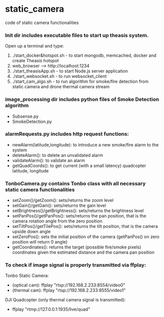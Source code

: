 # static_camera
code of static camera functionalities

### Init dir includes executable files to start up theasis system.
Open up a terminal and type:

1) ./start_docker&hotspot.sh - to start mongodb, memcached, docker and create Theasis hotspot
2) web_browser --> http://localhost:1234
3) ./start_theasisApp.sh - to start Node.js server application
4) ./start_websocket.sh - to run websocket_client
5) ./start_cam_algo.sh - to run algorithm for smoke/fire detection from static camera and drone thermal camera stream

### image_processing dir includes python files of Smoke Detection algorithm

- Subsense.py
- SmokeDetection.py

### alarmRequests.py includes http request functions:

- newAlarm(latitude,longitude): to introduce a new smoke/fire alarm to the system 
- deleteAlarm(): to delete an unvalidated alarm 
- validateAlarm(): to validate an alarm 
- getQuadCoords(): to get current (with a small latency) quadcopter latitude, longitude 

### TonboCamera.py contains Tonbo class with all necessary static camera functionalities

- setZoom()/getZoom(): sets/returns the zoom level 
- setGain()/getGain(): sets/returns the gain level
- setBrightness()/getBrightness(): sets/returns the brightness level
- setPanPos()/getPanPos(): sets/returns the pan position, that is the camera rotation angle from the zero position
- setTiltPos()/getTilePos(): sets/returns the tilt position, that is the camera upside down angle 
- setZeroPos(): sets the initial position of the camera (getPanPos() on zero position will return 0 angle)
- getCoordinates(): returns the target (possible fire/smoke pixels) coordinates given the estimated distance and the camera pan position


### To check if image signal is properly transmitted via ffplay:

 Tonbo Static Camera:
  - (optical cam): ffplay "rtsp://192.168.2.233:8554/video0"
  - (thermal cam): ffplay "rtsp://192.168.2.233:8555/video1"

 DJI Quadcopter (only thermal camera signal is transmitted):
  - ffplay "rtmp://127.0.0.1:1935/live/quad" 
  
  
  
